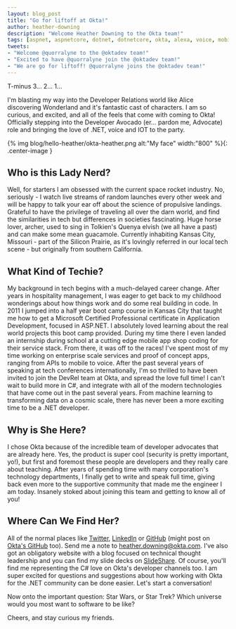 ```yaml
---
layout: blog_post
title: "Go for liftoff at Okta!"
author: heather-downing
description: "Welcome Heather Downing to the Okta team!"
tags: [aspnet, aspnetcore, dotnet, dotnetcore, okta, alexa, voice, mobile, team]
tweets:
- "Welcome @quorralyne to the @oktadev team!"
- "Excited to have @quorralyne join the @oktadev team!"
- "We are go for liftoff! @quorralyne joins the @oktadev team!"
---
```


T-minus 3... 2... 1...

I'm blasting my way into the Developer Relations world like Alice discovering Wonderland and it's fantastic cast of characters. I am so curious, and excited, and all of the feels that come with coming to Okta! Officially stepping into the Developer Avocado (er... pardon me, Advocate) role and bringing the love of .NET, voice and IOT to the party.

{% img blog/hello-heather/okta-heather.png alt:"My face" width:"800" %}{: .center-image }

## Who is this Lady Nerd?

Well, for starters I am obsessed with the current space rocket industry. No, seriously - I watch live streams of random launches every other week and will be happy to talk your ear off about the science of propulsive landings. Grateful to have the privilege of traveling all over the darn world, and find the similarities in tech but differences in societies fascinating. Huge horse lover, archer, used to sing in Tolkien's Quenya elvish (we all have a past) and can make some mean guacamole. Currently inhabiting Kansas City, Missouri - part of the Silicon Prairie, as it's lovingly referred in our local tech scene - but originally from southern California.

## What Kind of Techie?

My background in tech begins with a much-delayed career change. After years in hospitality management, I was eager to get back to my childhood wonderings about how things work and do some real building in code. In 2011 I jumped into a half year boot camp course in Kansas City that taught me how to get a Microsoft Certified Professional certificate in Application Development, focused in ASP.NET. I absolutely loved learning about the real world projects this boot camp provided. During my time there I even landed an internship during school at a cutting edge mobile app shop coding for their service stack. From there, it was off to the races! I've spent most of my time working on enterprise scale services and proof of concept apps, ranging from APIs to mobile to voice. After the past several years of speaking at tech conferences internationally, I'm so thrilled to have been invited to join the DevRel team at Okta, and spread the love full time! I can't wait to build more in C#, and integrate with all of the modern technologies that have come out in the past several years. From machine learning to transforming data on a cosmic scale, there has never been a more exciting time to be a .NET developer.

## Why is She Here?

I chose Okta because of the incredible team of developer advocates that are already here. Yes, the product is super cool (security is pretty important, yo!), but first and foremost these people are developers and they really care about teaching. After years of spending time with many corporation's technology departments, I finally get to write and speak full time, giving back even more to the supportive community that made me the engineer I am today. Insanely stoked about joining this team and getting to know all of you!

## Where Can We Find Her?

All of the normal places like [Twitter](https://twitter.com/quorralyne), [LinkedIn](https://www.linkedin.com/in/heathermdowning) or [GitHub](https://github.com/quorralyne) (might post on [Okta's GitHub](https://github.com/oktadeveloper) too). Send me a note to [heather.downing@okta.com](mailto:heather.downing@okta.com). I've also got an obligatory website with a blog focused on technical thought leadership and you can find my slide decks on [SlideShare](https://www.slideshare.net/quorralyne). Of course, you'll find me representing the C# love on Okta's developer channels too. I am super excited for questions and suggestions about how working with Okta for the .NET community can be done easier. Let's start a conversation!

Now onto the important question: Star Wars, or Star Trek? Which universe would you most want to software to be like?

Cheers, and stay curious my friends.